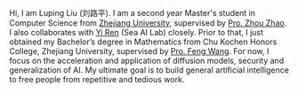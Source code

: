 Hi, I am Luping Liu (刘路平). I am a second year Master's student in Computer Science from [Zhejiang University](https://www.zju.edu.cn/), supervised by [Pro. Zhou Zhao](https://person.zju.edu.cn/zhaozhou). I also collaborates with [Yi Ren](https://github.com/RayeRen) (Sea AI Lab) closely. Prior to that, I just obtained my Bachelor’s degree in Mathematics from Chu Kochen Honors College, Zhejiang University, supervised by [Pro. Feng Wang](https://person.zju.edu.cn/0014136). For now, I focus on the acceleration and application of diffusion models, security and generalization of AI. My ultimate goal is to build general artificial intelligence to free people from repetitive and tedious work. 

<!-- I have published 1 First-Author Paper at Top-tier AI conferences (ICLR). -->

